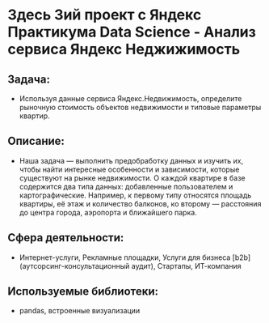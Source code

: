 # Здесь 3ий проект с Яндекс Практикума Data Science - Анализ сервиса Яндекс Неджижимость
## Задача:
- Используя данные сервиса Яндекс.Недвижимость, определите рыночную стоимость объектов недвижимости и типовые параметры квартир.
## Описание:
- Наша задача — выполнить предобработку данных и изучить их, чтобы найти интересные особенности и зависимости, которые существуют на рынке недвижимости. О каждой квартире в базе содержится два типа данных: добавленные пользователем и картографические. Например, к первому типу относятся площадь квартиры, её этаж и количество балконов, ко второму — расстояния до центра города, аэропорта и ближайшего парка.
## Сфера деятельности:
- Интернет-услуги, Рекламные площадки, Услуги для бизнеса [b2b] (аутсорсинг-консультационный аудит), Стартапы, ИТ-компания
## Используемые библиотеки:
- pandas, встроенные визуализации

